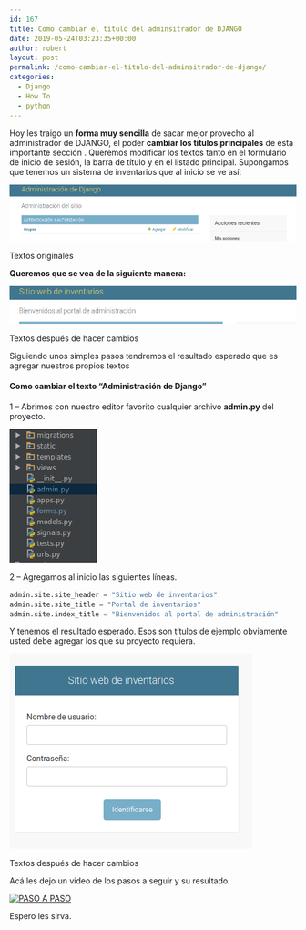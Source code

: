 ```yaml
---
id: 167
title: Como cambiar el título del adminsitrador de DJANGO
date: 2019-05-24T03:23:35+00:00
author: robert
layout: post
permalink: /como-cambiar-el-titulo-del-adminsitrador-de-django/
categories:
  - Django
  - How To
  - python
---
```

Hoy les traigo un **forma muy sencilla** de sacar mejor provecho al administrador de DJANGO, el poder **cambiar los títulos principales** de esta importante sección .
Queremos modificar los textos tanto en el formulario de inicio de sesión, la barra de título y en el listado principal. Supongamos que tenemos un sistema de inventarios que al inicio se ve así:
 <!--more-->

![TITULO](/assets/img/posts/cambiar-titulo/TituloOriginal.png)
<p class="text-center fs12">Textos originales</p>

**Queremos que se vea de la siguiente manera:**

![TITULO](/assets/img/posts/cambiar-titulo/NuevoTitulo.png)
<p class="text-center fs12">Textos después de hacer cambios</p>

Siguiendo unos simples pasos tendremos el resultado esperado que es agregar nuestros propios textos

#### Como cambiar el texto &#8220;Administración de Django&#8221;
1 &#8211; Abrimos con nuestro editor favorito cualquier archivo **admin.py** del proyecto.

![CODIGO](/assets/img/posts/cambiar-titulo/Estructura.png)

2 &#8211; Agregamos al inicio las siguientes líneas.

```python
admin.site.site_header = "Sitio web de inventarios"
admin.site.site_title = "Portal de inventarios"
admin.site.index_title = "Bienvenidos al portal de administración"
```
Y tenemos el resultado esperado. Esos son títulos de ejemplo obviamente usted debe agregar los que su proyecto requiera.

![INICIO_SESION](/assets/img/posts/cambiar-titulo/login.png)
<p class="text-center fs12">Textos después de hacer cambios</p>

Acá les dejo un video de los pasos a seguir y su resultado.

[![PASO A PASO](http://img.youtube.com/vi/d9F8RYpAXFU/0.jpg)](http://www.youtube.com/watch?v=d9F8RYpAXFU)

Espero les sirva.